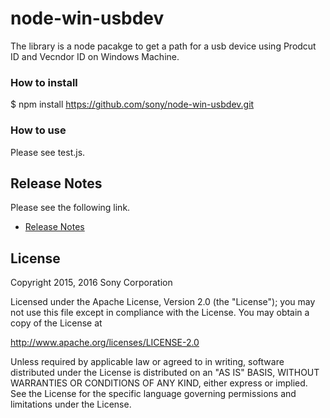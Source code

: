 # node-win-usbdev

The library is a node pacakge to get a path for a usb device using Prodcut ID and Vecndor ID on Windows Machine.


### How to install
$ npm install https://github.com/sony/node-win-usbdev.git


### How to use
Please see test.js.


## Release Notes
Please see the following link.

- [Release Notes](RELEASENOTE.md)


## License

Copyright 2015, 2016 Sony Corporation

Licensed under the Apache License, Version 2.0 (the "License");
you may not use this file except in compliance with the License.
You may obtain a copy of the License at

   http://www.apache.org/licenses/LICENSE-2.0

Unless required by applicable law or agreed to in writing, software
distributed under the License is distributed on an "AS IS" BASIS,
WITHOUT WARRANTIES OR CONDITIONS OF ANY KIND, either express or implied.
See the License for the specific language governing permissions and
limitations under the License.
